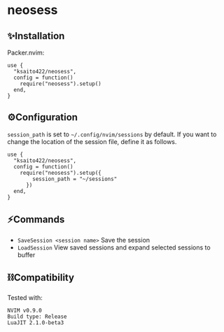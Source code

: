 # neosess

## ✨Installation

Packer.nvim:
```
use {
  "ksaito422/neosess",
  config = function()
    require("neosess").setup()
  end,
}
```

## ⚙️Configuration

`session_path` is set to `~/.config/nvim/sessions` by default.
If you want to change the location of the session file, define it as follows.
```
use {
  "ksaito422/neosess",
  config = function()
    require("neosess").setup({
        session_path = "~/sessions"
      })
  end,
}
```

## ⚡️Commands

- `SaveSession <session name>` Save the session
- `LoadSession` View saved sessions and expand selected sessions to buffer

## ⛓️Compatibility

Tested with:

```
NVIM v0.9.0
Build type: Release
LuaJIT 2.1.0-beta3 
```
